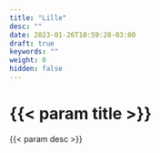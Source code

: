 ```yaml
---
title: "Lille"
desc: ""
date: 2023-01-26T10:59:28-03:00
draft: true
keywords: ""
weight: 0
hidden: false
---
```

# {{< param title >}}

{{< param desc >}}